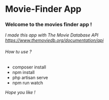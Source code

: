 # Movie-Finder App 


### Welcome to the movies finder app ! 

*I made this app with The Movie Database API https://www.themoviedb.org/documentation/api*



###### How tu use ? 

* composer install
* npm install
* php artisan serve
* npm run watch 


*Hope you like !*

